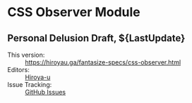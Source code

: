 # CSS Observer Module

## Personal Delusion Draft, ${LastUpdate}

<dl>
<dt>This version:</dt>
<dd><a href="https://hiroyau.ga/fantasize-specs/css-observer.html">https://hiroyau.ga/fantasize-specs/css-observer.html</a></dd>
<dt>Editors:</dt>
<dd><a href="https://github.com/hiroya-u">Hiroya-u</a></dd>
<dt>Issue Tracking:</dt>
<dd><a href="https://github.com/hiroya-u/hiroya-u.github.io/blob/master/fantasize-specs/css-observer.html">GitHub Issues</a></dd>
</dl>
